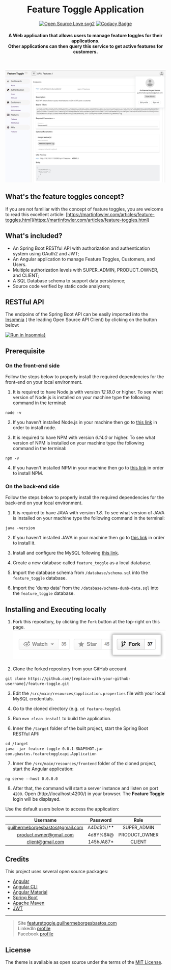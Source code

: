 <h1 align="center">
  <br>
 Feature Toggle Application
  <br>
</h1>

<div align="center">

[![Open Source Love svg2](https://badges.frapsoft.com/os/v2/open-source.svg?v=103)](https://GitHub.com/guilhermeborgesbastos/feature-toggle/stargazers/) [![Codacy Badge](https://app.codacy.com/project/badge/Grade/66d88b715cdb4127a80c358941c59683)](https://www.codacy.com?utm_source=github.com&amp;utm_medium=referral&amp;utm_content=guilhermeborgesbastos/feature-toggle&amp;utm_campaign=Badge_Grade)

</div>

<h4 align="center">
A Web application that allows users to manage feature toggles for their applications.
<br>Other applications can then query this service to get active features for customers.
</h4>

<div align="center">
<br>

[![Watch the video](/markdown/preview.jpg)](https://featuretoggle.guilhermeborgesbastos.com/?source=github)

</div>

## What's the feature toggles concept?

If you are not familiar with the concept of feature toggles, you are welcome to read this excellent article: 
[https://martinfowler.com/articles/feature-toggles.html](https://martinfowler.com/articles/feature-toggles.html)

## What's included?

* An Spring Boot RESTful API with authorization and authentication system using OAuth2 and JWT;
* An Angular application to manage Feature Toggles, Customers, and Users.
* Multiple authorization levels with SUPER_ADMIN, PRODUCT_OWNER, and CLIENT;
* A SQL Database schema to support data persistence;
* Source code verified by static code analyzers;

## RESTful API

The endpoins of the Spring Boot API can be easily imported into the [Insomnia](https://insomnia.rest/) ( the leading Open Source API Client) by clicking on the button below:

[![Run in Insomnia}](https://insomnia.rest/images/run.svg)](https://insomnia.rest/run/?label=Feature%20Toggle%20API&uri=https%3A%2F%2Fraw.githubusercontent.com%2Fguilhermeborgesbastos%2Ffeature-toggle%2Fmaster%2Fmarkdown%2FInsomnia-Feature-Toggle-API-2020-07-27.json%3Ftoken%3DABJRES7ZSO5WRMA42733HCS7D3ISC)

## Prerequisite

### On the front-end side

Follow the steps below to properly install the required dependencies for the front-end on your local environment.

1. It is required to have Node.js with version _12.18.0_ or higher. To see what version of Node.js is installed on your machine type the following command in the terminal:
```
node -v
```

2. If you haven't installed Node.js in your machine then go to [this link](https://nodejs.org/en/download/) in order to install node.

3. It is required to have NPM with version _6.14.0_ or higher. To see what version of NPM is installed on your machine type the following command in the terminal:
```
npm -v
```

4. If you haven't installed NPM in your machine then go to [this link](https://www.npmjs.com/get-npm) in order to install NPM.

### On the back-end side

Follow the steps below to properly install the required dependencies for the back-end on your local environment.

1. It is required to have JAVA with version _1.8_. To see what version of JAVA is installed on your machine type the following command in the terminal:
```
java -version
```

2. If you haven't installed JAVA in your machine then go to [this link](https://www.java.com/) in order to install it.

3. Install and configure the MySQL following [this link](https://dev.mysql.com/doc/mysql-installation-excerpt/5.7/en/).

4. Create a new database called `feature_toggle` as a local database.

5. Import the database schema from `/database/schema.sql` into the `feature_toggle` database.

6. Import the 'dump data' from the `/database/schema-dumb-data.sql` into the `feature_toggle` database.

## Installing and Executing locally

1. Fork this repository, by clicking the `Fork` button at the top-right on this page.
[![Learn how to fork GitHub projects](/markdown/fork.png)](https://guides.github.com/activities/forking/)

2. Clone the forked repository from your GitHub account.
```
git clone https://github.com/[replace-with-your-github-username]/feature-toggle.git
```

3. Edit the `/src/main/resources/application.properties` file with your local MySQL credentials.

4. Go to the cloned directory (e.g. `cd feature-toggle`).

5. Run `mvn clean install` to build the application.

6. Inner the `/target` folder of the built project, start the Spring Boot RESTful API:
```
cd /target
java -jar feature-toggle-0.0.1-SNAPSHOT.jar com.gbastos.featuretoggleapi.Application
```

7. Inner the `/src/main/resources/frontend` folder of the cloned project, start the Angular application:
```
ng serve --host 0.0.0.0
```

8. After that, the command will start a server instance and listen on port `4200`. Open (http://localhost:4200/) in your browser. The **Feature Toggle** login will be displayed.

Use the default users below to access the application:

| Username | Password | Role |
| :---: | :---: | :---: |
| guilhermeborgesbastos@gmail.com | A4Dc$%/** | SUPER_ADMIN |
| product.owner@gmail.com | 4d8Y%$#@ | PRODUCT_OWNER |
| client@gmail.com | 145hJA87* | CLIENT |

## Credits

This project uses several open source packages:

- [Angular](https://github.com/angular)
- [Angular CLI](https://cli.angular.io)
- [Angular Material](https://material.angular.io/)
- [Spring Boot](https://spring.io/projects/spring-boot)
- [Apache Maven](https://maven.apache.org/)
- [JWT](https://jwt.io/)

---

> Site [featuretoggle.guilhermeborgesbastos.com](https://featuretoggle.guilhermeborgesbastos.com)<br>
> LinkedIn [profile](https://www.linkedin.com/in/guilhermeborgesbastos)<br>
> Facebook [profile](https://www.facebook.com/guilherme.borgesbastos)

## License

The theme is available as open source under the terms of the [MIT License](https://opensource.org/licenses/MIT).